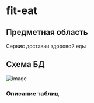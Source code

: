 # fit-eat

## Предметная область
Сервис доставки здоровой еды

## Схема БД

![image](https://user-images.githubusercontent.com/19695435/144126644-95a41fbd-c1b2-4fa1-bc09-b31eb010369a.png)

### Описание таблиц

